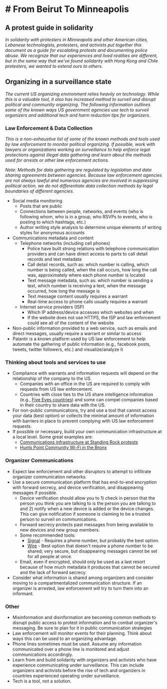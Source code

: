 # # From Beirut To Minneapolis
## A protest guide in solidarity

_In solidarity with protesters in Minneapolis and other American cities, Lebanese technologists, 
protesters, and activists put together this document as a guide for escalating protests and documenting police abuse. 
We recognize that our experiences and lived realities are different, but in the same way that we’ve found solidarity 
with Hong Kong and Chile protesters, we wanted to extend ours to others._


## Organizing in a surveillance state
_The current US organizing environment relies heavily on technology. While this is a valuable tool, it also has increased method to surveil and disrupt political and community organizing. The following information outlines some of the known ways US government agencies use tech to surveil organizers and additional tech and harm reduction tips for organizers._

### Law Enforcement & Data Collection
_This is a non-exhaustive list of some of the known methods and tools used by law enforcement to monitor political organizing. If possible, work with lawyers or organizations working on surveillance to help enforce legal protections against illegal data gathering and learn about the methods used for arrests or other law enforcement actions._

_Note: Methods for data gathering are regulated by legislation and data sharing agreements between agencies. Because law enforcement agencies are not always lawful and numerous agencies are involved in suppressing political action, we do not differentiate data collection methods by legal boundaries of different agencies._

- Social media monitoring
    * Posts that are public
    * Connections between people, networks, and events (who is following whom, who is in a group, who RSVPs to events, who is posting to which hashtags, etc.)
    * Author writing style analysis to determine unique elements of writing styles for anonymous accounts
- Communications metadata and content
    * Telephone networks (including cell phones)
        * Police have built strong relations with telephone communication providers and can have direct access to parts to call detail records and text metadata
        * Call detail records, such as: which number is calling, which number is being called, when the call occurs, how long the call was, approximately where each phone number is located
        * Text message metadata, such as: which number is sending a text, which number is receiving a text, when the message occurred, how long the message is
        * Text message content usually requires a warrant
        * Real-time access to phone calls usually requires a warrant
    * Internet service providers (ISP)
        * Which IP address/device accesses which websites and when
        * If the website does not use HTTPS, the ISP and law enforcement could see all of the content of the website
- Non-public information provided to a web service, such as emails and direct messages, usually require a warrant or similar to access
- Palantir is a known platform used by US law enforcement to help automate the gathering of public information (e.g., facebook posts, tweets, twitter followers, etc.) and visualize/analyze it

### Thinking about tools and services to use
- Compliance with warrants and information requests will depend on the relationship of the company to the US.
    * Companies with an office in the US are required to comply with requests from US law enforcement.
    * Countries with close ties to the US share intelligence information (e.g., [Five Eyes countries](https://en.wikipedia.org/wiki/Five_Eyes)) and some can compel companies based in their country to share data with the US.
- For non-public communications, try and use a tool that cannot access your data (best option) or collects the minimal amount of information with barriers in place to prevent complying with US law enforcement requests.
- If possible or necessary, build your own communication infrastructure at a local level. Some great examples are:
    * [Communications infrastructure at Standing Rock protests](https://opensource.com/article/17/6/internet-standing-rock)
    * [Hunts Point Community Wi-Fi in the Bronx](https://www.bxtimes.com/organization-bringing-free-wifi-to-community/)

### Organizer Communications
- Expect law enforcement and other disruptors to attempt to infiltrate organizer communication networks.
- Use a secure communication platform that has end-to-end encryption with forward secrecy, and device verification, and disappearing messages if possible.
    * Device verification should allow you to 1) check in person that the person you think you are talking to is the person you are talking to and 2) notify when a new device is added or the device changes. This can give notification if someone is claiming to be a trusted person to surveil on communications.
    * Forward secrecy protects past messages from being available to new devices and new group members.
    * Some recommended tools:
        * [Signal](https://signal.org/download/) - Requires a phone number, but probably the best option.
        * [Wire](https://wire.com/en/download/) - Best option that doesn't require a phone number to be shared; very secure, but disappearing messages cannot be set for all people at once.
    * Email, even if encrypted, should only be used as a last resort because of how much metadata it produces that cannot be secured and the lack of forward secrecy.
- Consider what information is shared among organizers and consider moving to a compartmentalized communication structure. If an organizer is arrested, law enforcement will try to turn them into an informant.

### Other
- Misinformation and disinformation are becoming common methods to disrupt public access to protest information and to combat organizer's messaging. Be sure to plan for it in public communication strategies
- Law enforcement will monitor events for their planning. Think about ways this can be used to an organizing advantage.
- Phone lines sometimes must be used. Assume any information communicated over a phone line is monitored and adjust communications accordingly.
- Learn from and build solidarity with organizers and activists who have experience communicating under surveillance. This can include organizers and activists before the rise of tech and organizers in countries experienced operating under surveillance.
- Tech is a tool, not a solution.